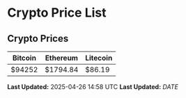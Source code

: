 # Crypto Price List

## Crypto Prices
| Bitcoin | Ethereum | Litecoin |
| ------- | -------- | -------- |
| $94252 | $1794.84 | $86.19 |
**Last Updated:** 2025-04-26 14:58 UTC
**Last Updated:** $DATE$
